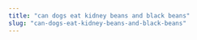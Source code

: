 ```yaml
---
title: "can dogs eat kidney beans and black beans"
slug: "can-dogs-eat-kidney-beans-and-black-beans"
---
```


